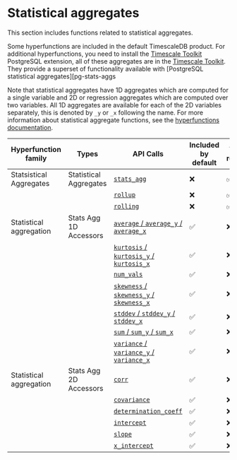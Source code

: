# Statistical aggregates
This section includes functions related to statistical aggregates.

Some hyperfunctions are included in the default TimescaleDB product. For
additional hyperfunctions, you need to install the
[Timescale Toolkit][install-toolkit] PostgreSQL extension, all of these aggregates 
are in the [Timescale Toolkit][install-toolkit]. They provide a superset of functionality
available with [PostgreSQL statistical aggregates][pg-stats-aggs

Note that statistical aggregates have 1D aggregates which are computed for a single variable
and 2D or regression aggregates which are computed over two variables. All 1D aggregates are available
for each of the 2D variables separately, this is denoted by `_y` or `_x` following the name. 
For more information about statistical aggregate functions, see the
[hyperfunctions documentation][hyperfunctions-stats-aggs].


|Hyperfunction family|Types|API Calls|Included by default|Toolkit required|
|-|-|-|-|-|
|Statsistical Aggregates|Statistical Aggregates|[`stats_agg`](/hyperfunctions/stats_aggs/stats_agg/)|❌|✅|
|||[`rollup`](/hyperfunctions/stats_aggs/rollup-stats/)|❌|✅|
|||[`rolling`](/hyperfunctions/stats_aggs/rolling-stats/)|❌|✅|
|Statistical aggregation|Stats Agg 1D Accessors|[`average` / `average_y` / `average_x`](/hyperfunctions/stats_aggs/average-stats/)|✅|❌|
|||[`kurtosis` / `kurtosis_y` / `kurtosis_x`](/hyperfunctions/stats_aggs/kurtosis/)|✅|❌|
|||[`num_vals`](/hyperfunctions/stats_aggs/num_vals-stats/)|✅|❌|
|||[`skewness` / `skewness_y` / `skewness_x`](/hyperfunctions/stats_aggs/skewness/)|✅|❌|
|||[`stddev` / `stddev_y` / `stddev_x`](/hyperfunctions/stats_aggs/stddev/)|✅|❌|
|||[`sum` / `sum_y` / `sum_x`](/hyperfunctions/stats_aggs/sum/)|✅|❌|
|||[`variance` / `variance_y` / `variance_x`](/hyperfunctions/stats_aggs/variance/)|✅|❌|
|Statistical aggregation|Stats Agg 2D Accessors|[`corr`](/hyperfunctions/stats_aggs/corr-stats/)|✅|❌|
|||[`covariance`](/hyperfunctions/stats_agg/covariance/)|✅|❌|
|||[`determination_coeff`](/hyperfunctions/stats_agg/determination_coeff/)|✅|❌|
|||[`intercept`](/hyperfunctions/stats_agg/intercept/)|✅|❌|
|||[`slope`](/hyperfunctions/stats_agg/slope-stats/)|✅|❌|
|||[`x_intercept`](/hyperfunctions/stats_agg/x_intercept/)|✅|❌|



[hyperfunctions-stats-aggs]: timescaledb/:currentVersion:/how-to-guides/hyperfunctions/stats-aggs/
[install-toolkit]: timescaledb/:currentVersion:/how-to-guides/hyperfunctions/install-toolkit
[pg-stats-aggs]: https://www.postgresql.org/docs/current/functions-aggregate.html#FUNCTIONS-AGGREGATE-STATISTICS-TABLE